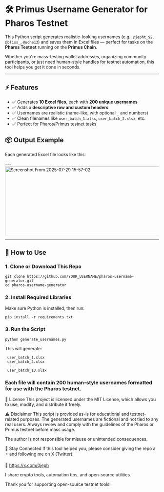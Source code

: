 # 🛠 Primus Username Generator for Pharos Testnet

This Python script generates realistic-looking usernames (e.g., `@jepht_92`, `@bliss_`, `@uche13`) and saves them in Excel files — perfect for tasks on the **Pharos Testnet** running on the **Primus Chain**.

Whether you're mass-testing wallet addresses, organizing community participants, or just need human-style handles for testnet automation, this tool helps you get it done in seconds.

---

## ⚡ Features

* ✅ Generates **10 Excel files**, each with **200 unique usernames**
* ✅ Adds a **descriptive row and custom headers**
* ✅ Usernames are realistic (name-like, with optional `_` and numbers)
* ✅ Clean filenames like `user_batch_1.xlsx`, `user_batch_2.xlsx`, etc.
* ✅ Perfect for Pharos/Primus testnet tasks

## 📦 Output Example

Each generated Excel file looks like this:

---<img width="786" height="225" alt="Screenshot From 2025-07-29 15-57-02" src="https://github.com/user-attachments/assets/4b0545ca-607a-4d54-adb4-bd6339be856d" />


---

## 🚀 How to Use

### 1. Clone or Download This Repo

```
git clone https://github.com/YOUR_USERNAME/pharos-username-generator.git
cd pharos-username-generator
```

### 2. Install Required Libraries
Make sure Python is installed, then run:
```
pip install -r requirements.txt
```

### 3. Run the Script

```
python generate_usernames.py
```

This will generate:

     user_batch_1.xlsx
     user_batch_2.xlsx
      ...
     user_batch_10.xlsx
     
### Each file will contain 200 human-style usernames formatted for use with the Pharos testnet.


🧾 License
This project is licensed under the MIT License, which allows you to use, modify, and distribute it freely.

⚠️ Disclaimer
This script is provided as-is for educational and testnet-related purposes.
The generated usernames are fictional and not tied to any real users.
Always review and comply with the guidelines of the Pharos or Primus testnet before mass usage.

The author is not responsible for misuse or unintended consequences.

🙌 Stay Connected
If this tool helped you, please consider giving the repo a ⭐ and following me on X (Twitter):

🔗 https://x.com/0jeph


I share crypto tools, automation tips, and open-source utilities.

Thank you for supporting open-source testnet tools!
